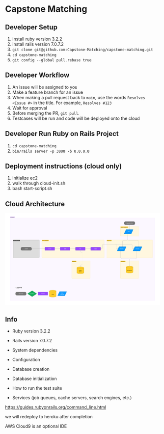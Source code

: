 # Capstone Matching

## Developer Setup
1. install ruby version 3.2.2
2. install rails version 7.0.7.2
3. ```git clone git@github.com:Capstone-Matching/capstone-matching.git```
4. ```cd capstone-matching```
5. ```git config --global pull.rebase true```

## Developer Workflow
1. An issue will be assigned to you
2. Make a feature branch for an issue
3. When making a pull request back to ```main```, use the words ```Resolves <Issue #>``` in the title. For example, ```Resolves #123```
4. Wait for approval
5. Before merging the PR, ```git pull```.
6. Testcases will be run and code will be deployed onto the cloud

## Developer Run Ruby on Rails Project
1. ```cd capstone-matching```
2. ```bin/rails server -p 3000 -b 0.0.0.0```

## Deployment instructions (cloud only)
1. initialize ec2
2. walk through cloud-init.sh
3. bash start-script.sh

## Cloud Architecture
![Alt text](.cloud/capstone-matching-cloud.png)


## Info
* Ruby version
3.2.2

* Rails version
7.0.7.2

* System dependencies

* Configuration

* Database creation

* Database initialization

* How to run the test suite

* Services (job queues, cache servers, search engines, etc.)

https://guides.rubyonrails.org/command_line.html

we will redeploy to heroku after completion

AWS Cloud9 is an optional IDE
